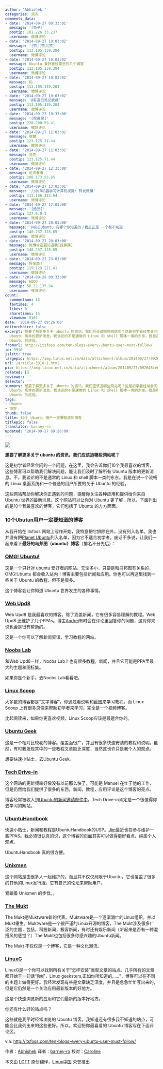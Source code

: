 ```yaml
---
author: 'Abhishek '
categories: 观点
comments_data:
- date: '2014-09-27 09:33:01'
  message: '[兔子]'
  postip: 101.226.33.237
  username: 微博评论
- date: '2014-09-27 10:03:02'
  message: '[赞][赞][赞]'
  postip: 113.105.139.204
  username: 微博评论
- date: '2014-09-27 10:03:02'
  message: Ubuntu 爱好者经常去的几个博客
  postip: 113.105.139.204
  username: 微博评论
- date: '2014-09-27 10:03:02'
  message: 码
  postip: 113.105.139.204
  username: 微博评论
- date: '2014-09-27 10:03:02'
  message: '@有道云笔记收藏'
  postip: 113.105.139.204
  username: 微博评论
- date: '2014-09-27 10:33:00'
  message: '[挖鼻屎]'
  postip: 220.200.59.41
  username: 微博评论
- date: '2014-09-27 11:03:01'
  message: 收藏
  postip: 123.125.71.44
  username: 微博评论
- date: '2014-09-27 11:03:01'
  message: 马克
  postip: 123.125.71.44
  username: 微博评论
- date: '2014-09-27 12:33:00'
  message: 必须看看
  postip: 180.173.93.85
  username: 微博评论
- date: '2014-09-27 13:03:01'
  message: '//@LR机器学习计算机视觉: 转发微博'
  postip: 111.186.113.64
  username: 微博评论
- date: '2014-09-27 17:03:00'
  message: '[给劲]'
  postip: 127.0.0.1
  username: 微博评论
- date: '2014-09-27 20:03:00'
  message: '@校长Ubuntu 有哪个你知道的？我反正是 一个都不知道'
  postip: 140.237.128.65
  username: 微博评论
- date: '2014-09-27 20:03:00'
  message: 微博肯定要知道我[挖鼻屎]
  postip: 140.237.128.65
  username: 微博评论
- date: '2014-09-27 23:03:00'
  message: 好东西！
  postip: 119.129.211.41
  username: 微博评论
- date: '2014-09-28 00:33:00'
  message: GOOD
  postip: 58.22.135.94
  username: 微博评论
count:
  commentnum: 15
  favtimes: 4
  likes: 0
  sharetimes: 15
  viewnum: 9165
date: '2014-09-27 09:26:00'
editorchoice: false
excerpt: 想要了解更多关于 ubuntu 的资讯，我们应该追哪些网站呢？这是初学者经常会问的一个问题，在这里，我会告诉你们10个我最喜欢的博客，这些博客可以帮助我们解决问题，能让我们及时了解所有
  Ubuntu 版本的更新消息。我谈论的不是通常的 Linux 和 shell 脚本一类的东东。我是在说一个流畅的 Linux 桌面系统和一个普通的用户所要的关于
  Ubuntu 的经验。
fromurl: http://itsfoss.com/ten-blogs-every-ubuntu-user-must-follow/
id: 3910
islctt: true
largepic: https://img.linux.net.cn/data/attachment/album/201409/27/092648ie0hlflepel1cggx.jpg
url: /article-3910-1.html
pic: https://img.linux.net.cn/data/attachment/album/201409/27/092648ie0hlflepel1cggx.jpg.thumb.jpg
related: []
reviewer: ''
selector: ''
summary: 想要了解更多关于 ubuntu 的资讯，我们应该追哪些网站呢？这是初学者经常会问的一个问题，在这里，我会告诉你们10个我最喜欢的博客，这些博客可以帮助我们解决问题，能让我们及时了解所有
  Ubuntu 版本的更新消息。我谈论的不是通常的 Linux 和 shell 脚本一类的东东。我是在说一个流畅的 Linux 桌面系统和一个普通的用户所要的关于
  Ubuntu 的经验。
tags:
- Ubuntu
- 博客
thumb: false
title: 10个 Ubuntu 用户一定要知道的博客
titlepic: false
translator: barney-ro
updated: '2014-09-27 09:26:00'
---
```


![](/data/attachment/album/201409/27/092648ie0hlflepel1cggx.jpg)


**想要了解更多关于 ubuntu 的资讯，我们应该追哪些网站呢？**


这是初学者经常会问的一个问题，在这里，我会告诉你们10个我最喜欢的博客，这些博客可以帮助我们解决问题，能让我们及时了解所有 Ubuntu 版本的更新消息。不，我谈论的不是通常的 Linux 和 shell 脚本一类的东东。我是在说一个流畅的 Linux 桌面系统和一个普通的用户所要的关于 Ubuntu 的经验。


这些网站帮助你解决你正遇到的问题，提醒你关注各种应用和提供给你来自 Ubuntu 世界的最新消息。这个网站可以让你对 Ubuntu 更了解，所以，下面列出的是10个我最喜欢的博客，它们包括了 Ubuntu 的方方面面。


### 10个Ubutun用户一定要知道的博客


从我开始在 itsfoss 网站上写作开始，我特意把它排除在外，没有列入名单。我也并没有把[Planet Ubuntu](http://planet.ubuntu.com/)列入名单，因为它不适合初学者。废话不多说，让我们一起来看下**最好的乌邦图（ubuntu）博客**（排名不分先后）：


### [OMG! Ubuntu!](http://www.omgubuntu.co.uk/)


这是一个只针对 ubuntu 爱好者的网站。无论多小，只要是和乌邦图有关系的，OMG!Ubuntu 都会收入站内！博客主要包括新闻和应用。你也可以再这里找到一些关于 Ubuntu 的教程，但不是很多。


这个博客会让你知道 Ubuntu 世界发生的各种事情。


### [Web Upd8](http://www.webupd8.org/)


Web Upd8 是我最喜欢的博客。除了涵盖新闻，它有很多容易理解的教程。Web Upd8 还维护了几个PPAs。博主[Andrei](https://plus.google.com/+AlinAndrei)有时会在评论里回答你的问题，这对你来说也会是很有帮助的。


这是一个你可以了解新闻资讯，学习教程的网站。


### [Noobs Lab](http://www.noobslab.com/)


和Web Upd8一样，Noobs Lab上也有很多教程，新闻，并且它可能是PPA里最大的主题和图标集。


如果你是个新手，去Noobs Lab看看吧。


### [Linux Scoop](http://linuxscoop.com/)


大多数的博客都是“文字博客”。你通过看说明和截图来学习教程。而 Linux Scoop 上有很多录像来帮助初学者来学习，完全是一个视频博客。


比起阅读来，如果你更喜欢视频，Linux Scoop应该是最适合你的。


### [Ubuntu Geek](http://www.ubuntugeek.com/)


这是一个相对比较老的博客。覆盖面很广，并且有很多快速安装的教程和说明。虽然，有时我发现其中的一些教程文章缺乏深度，当然这也许只是我个人的观点。


想要快速小贴士，去Ubuntu Geek。


### [Tech Drive-in](http://www.techdrivein.com/)


这个网站的更新频率好像没有以前那么快了，可能是 Manuel 在忙于他的工作，但是仍然给我们提供了很多的东西。新闻，教程，应用评论是这个博客的亮点。


博客经常被收入到[Ubuntu的新闻邀请邮件中](https://lists.ubuntu.com/mailman/listinfo/ubuntu-news)，Tech Drive-in肯定是一个很值得你去学习的网站。


### [UbuntuHandbook](http://ubuntuhandbook.org/)


快速小贴士，新闻和教程是UbuntuHandbook的USP。[Jim](https://plus.google.com/u/0/+JimUbuntuHandbook)最近也在参与维护一些PPAS。我必须很认真的说，这个博客的页面其实可以做得更好看点，纯属个人观点。


UbuntuHandbook 真的很方便。


### [Unixmen](http://www.unixmen.com/)


这个网站是由很多人一起维护的，而且并不仅仅局限于Ubuntu，它也覆盖了很多的其他的Linux发行版。它有自己的论坛来帮助用户。


紧跟着 Unixmen 的步伐。。


### [The Mukt](http://www.themukt.com/)


The Mukt是Muktware新的代表。Muktware是一个逐渐消亡的Linux组织，并以Mukt重生。Muktware是一个很严谨的Linux开源的博客，The Mukt涉及很多广泛的主题，包括，科技新闻，极客新闻，有时还有娱乐新闻（听起来是否有一种混搭风的感觉？）The Mukt也包括很多你感兴趣的Ubuntu新闻。


The Mukt 不仅仅是一个博客，它是一种文化潮流。


### [LinuxG](http://linuxg.net/)


LinuxG是一个你可以找到所有关于“怎样安装”类型文章的站点。几乎所有的文章都开始于一句话“你好，Linux geeksters,正如你所知道的……”，博客可以在不同的主题上做得更好。我经常发现有些是文章缺乏深度，并且是急急忙忙写出来的，但是它仍然是一个关注应用最新版本的好地方。


这是个快速浏览新的应用和它们最新的版本好地方。


你还有什么好的站点吗？


这些就是我平时经常浏览的 Ubuntu 博客。我知道还有很多我不知道的站点，可能会比我列出来的这些更好。所以，欢迎把你最喜爱的 Ubuntu 博客写在下面评论区。


via: <http://itsfoss.com/ten-blogs-every-ubuntu-user-must-follow/>


作者：[Abhishek](http://itsfoss.com/author/Abhishek/) 译者：[barney-ro](https://github.com/barney-ro) 校对：[Caroline](https://github.com/carolinewuyan)


本文由 [LCTT](https://github.com/LCTT/TranslateProject) 原创翻译，[Linux中国](http://linux.cn/) 荣誉推出